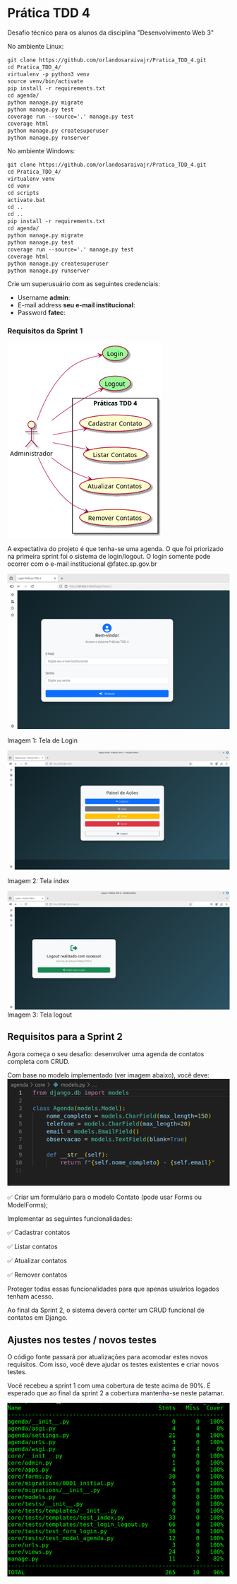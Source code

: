 # Prática TDD 4

Desafio técnico para os alunos da disciplina "Desenvolvimento Web 3"




No ambiente Linux:

```console
git clone https://github.com/orlandosaraivajr/Pratica_TDD_4.git
cd Pratica_TDD_4/
virtualenv -p python3 venv
source venv/bin/activate
pip install -r requirements.txt
cd agenda/
python manage.py migrate
python manage.py test
coverage run --source='.' manage.py test 
coverage html
python manage.py createsuperuser
python manage.py runserver
```

No ambiente Windows:

```console
git clone https://github.com/orlandosaraivajr/Pratica_TDD_4.git
cd Pratica_TDD_4/
virtualenv venv
cd venv
cd scripts
activate.bat
cd ..
cd ..
pip install -r requirements.txt
cd agenda/
python manage.py migrate
python manage.py test
coverage run --source='.' manage.py test 
coverage html
python manage.py createsuperuser
python manage.py runserver

```

Crie um superusuário com as seguintes credenciais:

- Username <b>admin</b>:
- E-mail address <b>seu e-mail institucional</b>:
- Password <b>fatec</b>:

### Requisitos da Sprint 1

<img src="caso_uso.png">

A expectativa do projeto é que tenha-se uma agenda. O que foi priorizado na primeira sprint foi o sistema de login/logout.
O login somente pode ocorrer com o e-mail institucional @fatec.sp.gov.br 


<img src="login.png">

Imagem 1: Tela de Login

<img src="index.png">

Imagem 2: Tela index

<img src="logout.png">
Imagem 3: Tela logout

## Requisitos para a Sprint 2

Agora começa o seu desafio: desenvolver uma agenda de contatos completa com CRUD.

Com base no modelo implementado (ver imagem abaixo), você deve:
<img src="model.png">


✅ Criar um formulário para o modelo Contato (pode usar Forms ou ModelForms);

Implementar as seguintes funcionalidades:

✅ Cadastrar contatos

✅ Listar contatos

✅ Atualizar contatos

✅ Remover contatos

Proteger todas essas funcionalidades para que apenas usuários logados tenham acesso.

Ao final da Sprint 2, o sistema deverá conter um CRUD funcional de contatos em Django.


## Ajustes nos testes / novos testes

O código fonte passará por atualizações para acomodar estes novos requisitos. Com isso, você deve ajudar os testes existentes e criar novos testes.

Você recebeu a sprint 1 com uma cobertura de teste acima de 90%. É esperado que ao final da sprint 2 a cobertura mantenha-se neste patamar.

<img src="cobertura_testes.png">